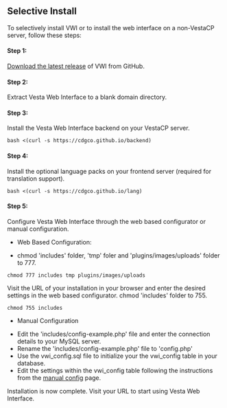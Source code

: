 ## Selective Install
To selectively install VWI or to install the web interface on a non-VestaCP server, follow these steps:


#### Step 1:
[Download the latest release](https://github.com/cdgco/VestaWebInterface/archive/v0.4.0-Beta.zip) of VWI from GitHub.

#### Step 2:
Extract Vesta Web Interface to a blank domain directory.

#### Step 3:
Install the Vesta Web Interface backend on your VestaCP server.
```
bash <(curl -s https://cdgco.github.io/backend)
```
#### Step 4:
Install the optional language packs on your frontend server (required for translation support).
```
bash <(curl -s https://cdgco.github.io/lang)
```
#### Step 5:
Configure Vesta Web Interface through the web based configurator or manual configuration.

* Web Based Configuration:
    
 - chmod 'includes' folder, 'tmp' foler and 'plugins/images/uploads' folder to 777.
```
chmod 777 includes tmp plugins/images/uploads
```
Visit the URL of your installation in your browser and enter the desired settings in the web based configurator.
chmod 'includes' folder to 755.
```
chmod 755 includes
```
* Manual Configuration
 - Edit the 'includes/config-example.php' file and enter the connection details to your MySQL server.
 - Rename the 'includes/config-example.php' file to 'config.php'
 - Use the vwi_config.sql file to initialize your the vwi_config table in your database.
 - Edit the settings within the vwi_config table following the instructions from the [manual config](manual-config) page.


Installation is now complete. Visit your URL to start using Vesta Web Interface.